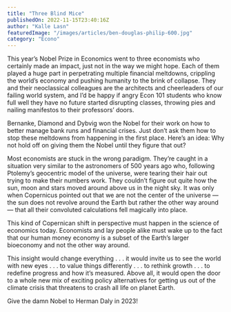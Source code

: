 ```yaml
---
title: "Three Blind Mice"
publishedOn: 2022-11-15T23:40:16Z
author: "Kalle Lasn"
featuredImage: "/images/articles/ben-douglas-philip-600.jpg"
category: "Econo"
---
```


This year’s Nobel Prize in Economics went to three economists who certainly made an impact, just not in the way we might hope. Each of them played a huge part in perpetrating multiple financial meltdowns, crippling the world’s economy and pushing humanity to the brink of collapse. They and their neoclassical colleagues are the architects and cheerleaders of our failing world system, and I’d be happy if angry Econ 101 students who know full well they have no future started disrupting classes, throwing pies and nailing manifestos to their professors’ doors.

Bernanke, Diamond and Dybvig won the Nobel for their work on how to better manage bank runs and financial crises. Just don’t ask them how to stop these meltdowns from happening in the first place. Here’s an idea: Why not hold off on giving them the Nobel until they figure that out?

Most economists are stuck in the wrong paradigm. They’re caught in a situation very similar to the astronomers of 500 years ago who, following Ptolemy’s geocentric model of the universe, were tearing their hair out trying to make their numbers work. They couldn’t figure out quite how the sun, moon and stars moved around above us in the night sky. It was only when Copernicus pointed out that we are not the center of the universe — the sun does not revolve around the Earth but rather the other way around — that all their convoluted calculations fell magically into place.

This kind of Copernican shift in perspective must happen in the science of economics today. Economists and lay people alike must wake up to the fact that our human money economy is a subset of the Earth’s larger bioeconomy and not the other way around.

This insight would change everything . . . it would invite us to see the world with new eyes . . . to value things differently . . . to rethink growth . . . to redefine progress and how it’s measured. Above all, it would open the door to a whole new mix of exciting policy alternatives for getting us out of the climate crisis that threatens to crash all life on planet Earth.

Give the damn Nobel to Herman Daly in 2023!
